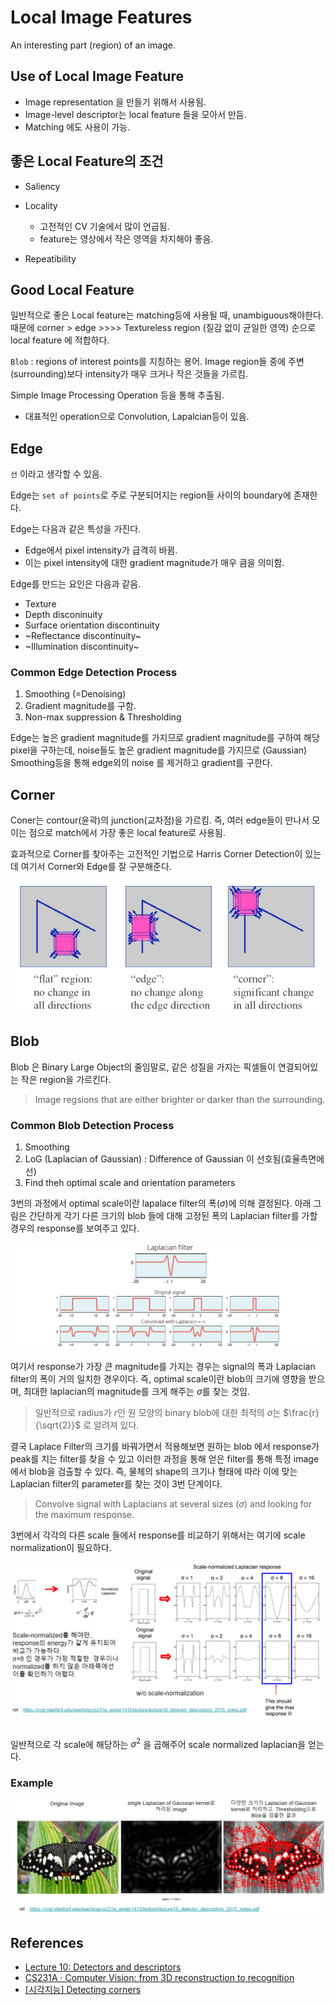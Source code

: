 # Local Image Features

 An interesting part (region) of an image.

 ## Use of Local Image Feature

 * Image representation 을 만들기 위해서 사용됨.
 * Image-level descriptor는 local feature 들을 모아서 만듬.
 * Matching 에도 사용이 가능.

 ## 좋은 Local Feature의 조건

 * Saliency

 * Locality
     * 고전적인 CV 기술에서 많이 언급됨.
     * feature는 영상에서 작은 영역을 차지해야 좋음.

 * Repeatibility

## Good Local Feature

일반적으로 좋은 Local feature는 matching등에 사용될 때, unambiguous해야한다.
때문에 corner > edge >>>> Textureless region (질감 없이 균일한 영역) 순으로 local feature 에 적합하다.

`Blob`
:  regions of interest points를 지칭하는 용어. Image region들 중에 주변(surrounding)보다 intensity가 매우 크거나 작은 것들을 가르킴.

Simple Image Processing Operation 등을 통해 추출됨.

* 대표적인 operation으로 Convolution, Lapalcian등이 있음.

## Edge

`선` 이라고 생각할 수 있음.

Edge는 `set of points`로 주로 구분되어지는 region들 사이의 boundary에 존재한다.

Edge는 다음과 같은 특성을 가진다.

* Edge에서 pixel intensity가 급격히 바뀜.
* 이는 pixel intensity에 대한 gradient magnitude가 매우 큼을 의미함.

Edge를 만드는 요인은 다음과 같음.

* Texture
* Depth disconinuity
* Surface orientation discontinuity
* ~Reflectance discontinuity~
* ~Illumination discontinuity~

### Common Edge Detection Process

1. Smoothing (=Denoising)
2. Gradient magnitude를 구함.
3. Non-max suppression & Thresholding

Edge는 높은 gradient magnitude를 가지므로 gradient magnitude를 구하여 해당 pixel을 구하는데, noise들도 높은 gradient magnitude를 가지므로 (Gaussian) Smoothing등을 통해 edge외의 noise 를 제거하고 gradient를 구한다.

## Corner

Coner는 contour(윤곽)의 junction(교차점)을 가르킴. 즉, 여러 edge들이 만나서 모이는 점으로 match에서 가장 좋은 local feature로 사용됨.

효과적으로 Corner를 찾아주는 고전적인 기법으로 Harris Corner Detection이 있는데 여기서 Corner와 Edge를 잘 구분해준다.

![](img/ch02/harris_corner_detector.png)

## Blob

Blob 은 Binary Large Object의 줄임말로, 같은 성질을 가지는 픽셀들이 연결되어있는 작은 region을 가르킨다.

> Image regsions that are either brighter or darker than the surrounding.

### Common Blob Detection Process

1. Smoothing
2. LoG (Laplacian of Gaussian) : Difference of Gaussian 이 선호됨(효율측면에선)
3. Find theh optimal scale and orientation parameters

3번의 과정에서 optimal scale이란 lapalace filter의 폭($\sigma$)에 의해 결정된다. 아래 그림은 간단하게 각기 다른 크기의 blob 들에 대해 고정된 폭의 Laplacian filter를 가할 경우의 response를 보여주고 있다.

![](img/ch02/convolve_laplace.png)

여기서 response가 가장 큰 magnitude를 가지는 경우는 signal의 폭과 Laplacian filter의 폭이 거의 일치한 경우이다. 즉, optimal scale이란 blob의 크기에 영향을 받으며, 최대한 laplacian의 magnitude를 크게 해주는 $\sigma$를 찾는 것임.

> 일반적으로 radius가 $r$인 원 모양의 binary blob에 대한 최적의 $\sigma$는 $\frac{r}{\sqrt{2}}$ 로 알려져 있다.


결국 Laplace Filter의 크기를 바꿔가면서 적용해보면 원하는 blob 에서 response가 peak를 치는 filter를 찾을 수 있고 이러한 과정을 통해 얻은 filter를 통해 특정 image에서 blob을 검출할 수 있다. 즉, 물체의 shape의 크기나 형태에 따라 이에 맞는 Laplacian filter의 parameter를 찾는 것이 3번 단계이다.

> Convolve signal with Laplacians at several sizes ($\sigma$) and looking for the maximum response.

3번에서 각각의 다른 scale 들에서 response를 비교하기 위해서는 여기에 scale normalization이 필요하다. 

![scale-normalized laplacian](img/ch02/scale_normalized_laplacian.png)

일반적으로 각 scale에 해당하는 $\sigma^2$ 을 곱해주어 scale normalized laplacian을 얻는다.

### Example

![](img/ch02/blob_detection.png)

## References

* [Lecture 10: Detectors and	descriptors](https://cvgl.stanford.edu/teaching/cs231a_winter1415/lecture/lecture10_detector_descriptors_2015_notes.pdf)
* [CS231A · Computer Vision: from 3D reconstruction to recognition](https://cvgl.stanford.edu/teaching/cs231a_winter1415/index.html)
* [[시각지능] Detecting corners](https://velog.io/@claude_ssim/%EC%8B%9C%EA%B0%81%EC%A7%80%EB%8A%A5-Detecting-corners-1#multi-scale-blob-detection-1)